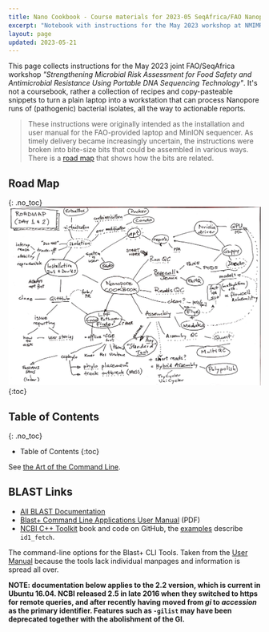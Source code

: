 ```yaml
---
title: Nano Cookbook - Course materials for 2023-05 SeqAfrica/FAO Nanopore workshop
excerpt: "Notebook with instructions for the May 2023 workshop at NMIMR Ghana: _Strengthening Microbial Risk Assessment for Food Safety and Antimicrobial Resistance Using Portable DNA Sequencing Technology_."
layout: page
updated: 2023-05-21
---
```


This page collects instructions for the May 2023 joint FAO/SeqAfrica workshop _"Strengthening Microbial Risk Assessment for Food Safety and Antimicrobial Resistance Using Portable DNA Sequencing Technology"_.  It's not a coursebook, rather a collection of recipes and copy-pasteable snippets to turn a plain laptop into a workstation that can process Nanopore runs of (pathogenic) bacterial isolates, all the way to actionable reports.

> These instructions were originally intended as the installation and user manual for the FAO-provided laptop and MinION sequencer.
> As timely delivery became increasingly uncertain, the instructions were broken into bite-size bits that could be assembled in various ways.
> There is a [road map](assets/NanoCourseRoadmap1.pdf) that shows how the bits are related.

## Road Map

{: .no_toc}
![course road map](assets/NanoCourseRoadmap1.jpg)
{:toc}

## Table of Contents

{: .no_toc}
* Table of Contents
{:toc}

See [the Art of the Command Line](https://github.com/jlevy/the-art-of-command-line).

## BLAST Links

* [All BLAST Documentation](http://blast.ncbi.nlm.nih.gov/Blast.cgi?CMD=Web&PAGE_TYPE=BlastDocs)
* [Blast+ Command Line Applications User Manual](http://www.ncbi.nlm.nih.gov/books/NBK1763/) (PDF)
* [NCBI C++ Toolkit](http://ncbi.github.io/cxx-toolkit/) book and code on GitHub, the [examples](http://ncbi.github.io/cxx-toolkit/pages/ch_demo) describe `id1_fetch`.

The command-line options for the Blast+ CLI Tools.  Taken from the [User Manual](http://www.ncbi.nlm.nih.gov/books/NBK1763/)
because the tools lack individual manpages and information is spread all over.

**NOTE: documentation below applies to the 2.2 version, which is current in Ubuntu 16.04.  NCBI released 2.5 in late 2016 when they switched to https for remote queries, and after recently having moved from _gi_ to _accession_ as the primary identifier.  Features such as `-gilist` may have been deprecated together with the abolishment of the GI.**


